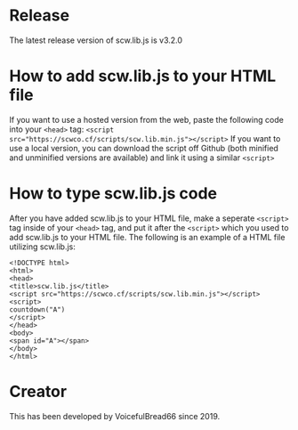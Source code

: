 # Release
The latest release version of scw.lib.js is v3.2.0
# How to add scw.lib.js to your HTML file
If you want to use a hosted version from the web, paste the following code into your ```<head>``` tag:
```<script src="https://scwco.cf/scripts/scw.lib.min.js"></script>```
If you want to use a local version, you can download the script off Github (both minified and unminified versions are available) and link it using a similar ```<script>```
# How to type scw.lib.js code
After you have added scw.lib.js to your HTML file, make a seperate ```<script>``` tag inside of your ```<head>``` tag, and put it after the ```<script>``` which you used to add scw.lib.js to your HTML file.
The following is an example of a HTML file utilizing scw.lib.js:
```
<!DOCTYPE html>
<html>
<head>
<title>scw.lib.js</title>
<script src="https://scwco.cf/scripts/scw.lib.min.js"></script>
<script>
countdown("A")
</script>
</head>
<body>
<span id="A"></span>
</body>
</html>
```
# Creator
This has been developed by VoicefulBread66 since 2019.
